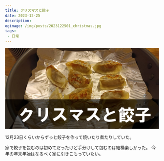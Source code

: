 ```yaml
---
title: クリスマスと餃子
date: 2023-12-25
description:
ogimage: /img/posts/2023122501_christmas.jpg
tags:
 - 日常
---
```


![クリスマスと餃子](/img/posts/2023122501_christmas.jpg)

12月23日くらいからずっと餃子を作って焼いたり煮たりしていた。

家で餃子を包むのは初めてだったけど手分けして包むのは結構楽しかった。
今年の年末年始はなるべく家に引きこもっていたい。
